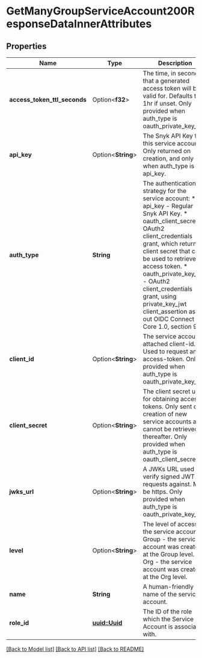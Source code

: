 # GetManyGroupServiceAccount200ResponseDataInnerAttributes

## Properties

Name | Type | Description | Notes
------------ | ------------- | ------------- | -------------
**access_token_ttl_seconds** | Option<**f32**> | The time, in seconds, that a generated access token will be valid for. Defaults to 1hr if unset. Only provided when auth_type is oauth_private_key_jwt. | [optional]
**api_key** | Option<**String**> | The Snyk API Key for this service account. Only returned on creation, and only when auth_type is api_key. | [optional]
**auth_type** | **String** | The authentication strategy for the service account:   * api_key - Regular Snyk API Key.   * oauth_client_secret - OAuth2 client_credentials grant, which returns a client secret that can be used to retrieve an access token.   * oauth_private_key_jwt - OAuth2 client_credentials grant, using private_key_jwt client_assertion as laid out OIDC Connect Core 1.0, section 9. | 
**client_id** | Option<**String**> | The service account's attached client-id. Used to request an access-token. Only provided when auth_type is oauth_private_key_jwt. | [optional]
**client_secret** | Option<**String**> | The client secret used for obtaining access tokens. Only sent on creation of new service accounts and cannot be retrieved thereafter. Only provided when auth_type is oauth_client_secret. | [optional]
**jwks_url** | Option<**String**> | A JWKs URL used to verify signed JWT requests against. Must be https. Only provided when auth_type is oauth_private_key_jwt. | [optional]
**level** | Option<**String**> | The level of access for the service account:   * Group - the service account was created at the Group level.   * Org - the service account was created at the Org level. | [optional]
**name** | **String** | A human-friendly name of the service account. | 
**role_id** | [**uuid::Uuid**](uuid::Uuid.md) | The ID of the role which the Service Account is associated with. | 

[[Back to Model list]](../README.md#documentation-for-models) [[Back to API list]](../README.md#documentation-for-api-endpoints) [[Back to README]](../README.md)


